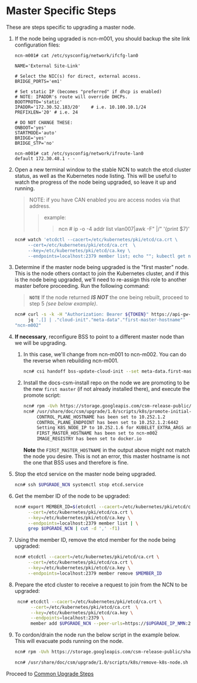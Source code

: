 # Master Specific Steps

These are steps specific to upgrading a master node.

1. If the node being upgraded is ncn-m001, you should backup the site link configuration files:

    ```
    ncn-m001# cat /etc/sysconfig/network/ifcfg-lan0
    
    NAME='External Site-Link'
    
    # Select the NIC(s) for direct, external access.
    BRIDGE_PORTS='em1'
    
    # Set static IP (becomes "preferred" if dhcp is enabled)
    # NOTE: IPADDR's route will override DHCPs.
    BOOTPROTO='static'
    IPADDR='172.30.52.183/20'    # i.e. 10.100.10.1/24
    PREFIXLEN='20' # i.e. 24
    
    # DO NOT CHANGE THESE:
    ONBOOT='yes'
    STARTMODE='auto'
    BRIDGE='yes'
    BRIDGE_STP='no'
    ```

    ```
    ncn-m001# cat /etc/sysconfig/network/ifroute-lan0
    default 172.30.48.1 - -
    ```

2. Open a new terminal window to the stable NCN to watch the etcd cluster status, as well as the Kubernetes node
   listing.  This will be useful to watch the progress of the node being upgraded, so leave it up and running.

   > NOTE: if you have CAN enabled you are access nodes via that address.
   >> example:
   >>> ncn # ip -o -4 addr list vlan007|awk -F" |/" '{print $7}'

   ```bash
   ncn# watch 'etcdctl --cacert=/etc/kubernetes/pki/etcd/ca.crt \
        --cert=/etc/kubernetes/pki/etcd/ca.crt  \
        --key=/etc/kubernetes/pki/etcd/ca.key \
        --endpoints=localhost:2379 member list; echo ""; kubectl get nodes'
   ```

3. Determine if the master node being upgraded is the "first master" node.  This is the node others contact to join the
   Kubernetes cluster, and if this is the node being upgraded, we'll need to re-assign this role to another master
   before proceeding.  Run the following command:

    > **`NOTE`** If the node returned ***IS NOT*** the one being rebuilt, proceed to step 5 *(see below example)*.

    ```bash
    ncn# curl -s -k -H "Authorization: Bearer ${TOKEN}" https://api-gw-service-nmn.local/apis/bss/boot/v1/bootparameters?name=Global | \
         jq '.[] | ."cloud-init"."meta-data"."first-master-hostname"'
    "ncn-m002"
    ```

4. **If necessary**, reconfigure BSS to point to a different master node than we will be upgrading.

    1. In this case, we'll change from ncn-m001 to ncn-m002. You can do the reverse when rebuilding ncn-m001.

        ```bash
        ncn# csi handoff bss-update-cloud-init --set meta-data.first-master-hostname=$STABLE_NCN --limit Global
        ```

    2. Install the docs-csm-install repo on the node we are promoting to be the new `first master` (if not already installed there), and execute the promote script:

       ```bash
       ncn# rpm -Uvh https://storage.googleapis.com/csm-release-public/shasta-1.5/docs-csm-install/docs-csm-install-latest.noarch.rpm
       ncn# /usr/share/doc/csm/upgrade/1.0/scripts/k8s/promote-initial-master.sh
            CONTROL_PLANE_HOSTNAME has been set to 10.252.1.2
            CONTROL_PLANE_ENDPOINT has been set to 10.252.1.2:6442
            Setting K8S_NODE_IP to 10.252.1.6 for KUBELET_EXTRA_ARGS and kubeadm config
            FIRST_MASTER_HOSTNAME has been set to ncn-m002
            IMAGE_REGISTRY has been set to docker.io
       ```

        **Note** the `FIRST_MASTER_HOSTNAME` in the output above might not match the node you desire. This is not an
       error, this master hostname is not the one that BSS uses and therefore is fine.

5. Stop the etcd service on the master node being upgraded.

   ```bash
   ncn# ssh $UPGRADE_NCN systemctl stop etcd.service
   ```

6. Get the member ID of the node to be upgraded:

    ```bash
    ncn# export MEMBER_ID=$(etcdctl --cacert=/etc/kubernetes/pki/etcd/ca.crt \
         --cert=/etc/kubernetes/pki/etcd/ca.crt \
         --key=/etc/kubernetes/pki/etcd/ca.key \
         --endpoints=localhost:2379 member list | \
         grep $UPGRADE_NCN | cut -d ',' -f1)
    ```

7. Using the member ID, remove the etcd member for the node being upgraded:

   ```bash
   ncn# etcdctl --cacert=/etc/kubernetes/pki/etcd/ca.crt \
        --cert=/etc/kubernetes/pki/etcd/ca.crt \
        --key=/etc/kubernetes/pki/etcd/ca.key \
        --endpoints=localhost:2379 member remove $MEMBER_ID
   ```

8. Prepare the etcd cluster to receive a request to join from the NCN to be upgraded:

    ```bash
     ncn# etcdctl --cacert=/etc/kubernetes/pki/etcd/ca.crt \
          --cert=/etc/kubernetes/pki/etcd/ca.crt  \
          --key=/etc/kubernetes/pki/etcd/ca.key \
          --endpoints=localhost:2379 \
          member add $UPGRADE_NCN --peer-urls=https://$UPGRADE_IP_NMN:2380
    ```

9. To cordon/drain the node run the below script in the example below.  This will evacuate pods running on the node.

   ```bash
   ncn# rpm -Uvh https://storage.googleapis.com/csm-release-public/shasta-1.5/docs-csm-install/docs-csm-install-latest.noarch.rpm
   
   ncn# /usr/share/doc/csm/upgrade/1.0/scripts/k8s/remove-k8s-node.sh $UPGRADE_NCN
   ```

Proceed to [Common Upgrade Steps](../common/upgrade-steps.md)
